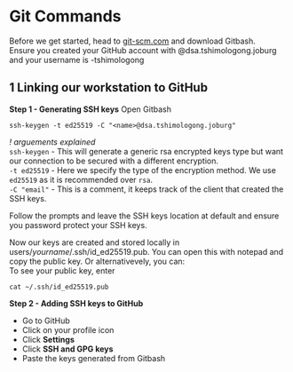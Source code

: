 # Git Commands  
Before we get started, head to [git-scm.com](https://git-scm.com) and download Gitbash.  
Ensure you created your GitHub account with <name>@dsa.tshimologong.joburg and your username is <name>-tshimologong  
  
## 1 Linking our workstation to GitHub

  **Step 1 - Generating SSH keys** 
  Open Gitbash  
  ```shell
  ssh-keygen -t ed25519 -C "<name>@dsa.tshimologong.joburg"
  ```
  _! arguements explained_  
  `ssh-keygen` - This will generate a generic rsa encrypted keys type but want our connection to be secured with a different encryption.  
  `-t ed25519` - Here we specify the type of the encryption method. We use `ed25519` as it is recommended over `rsa`.    
  `-C "email"` - This is a comment, it keeps track of the client that created the SSH keys.  
  
  Follow the prompts and leave the SSH keys location at default and ensure you password protect your SSH keys.
  
  Now our keys are created and stored locally in users/_yourname_/.ssh/id_ed25519.pub. You can open this with notepad and copy the public key. Or alternativevely, you can:  
  To see your public key, enter 
  ```shell
  cat ~/.ssh/id_ed25519.pub
  ```
  
  **Step 2 - Adding SSH keys to GitHub**
  - Go to GitHub
  - Click on your profile icon
  - Click **Settings**
  - Click **SSH and GPG keys**
  - Paste the keys generated from Gitbash
